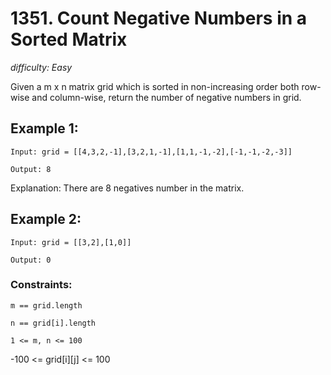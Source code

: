 # 1351. Count Negative Numbers in a Sorted Matrix
_difficulty: Easy_

Given a m x n matrix grid which is sorted in non-increasing order both row-wise and column-wise, return the number of negative numbers in grid.

 

## Example 1:

`Input: grid = [[4,3,2,-1],[3,2,1,-1],[1,1,-1,-2],[-1,-1,-2,-3]]`

`Output: 8`

Explanation: There are 8 negatives number in the matrix.

## Example 2:

`Input: grid = [[3,2],[1,0]]`

`Output: 0`
 

### Constraints:

`m == grid.length`

`n == grid[i].length`

`1 <= m, n <= 100`

-100 <= grid[i][j] <= 100
